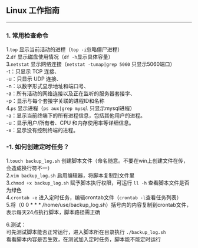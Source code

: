 ## Linux 工作指南
---
### 1. 常用检查命令
1.`top` 显示当前活动的进程（`top -i`忽略僵尸进程）  
2.`df` 显示磁盘使用情况（`df -h`显示具体容量）  
3.`netstat` 显示网络连接（`netstat -tunap|grep 5060` 只显示5060端口）  
-t：只显示 TCP 连接、  
-u：只显示 UDP 连接、  
-n：以数字形式显示地址和端口号、  
-a：所有活动的网络连接以及正在监听的服务器套接字、   
-p：显示与每个套接字关联的进程ID和名称  
4.`ps` 显示进程（`ps aux|grep mysql` 只显示mysql进程）    
-a：显示当前终端下的所有进程信息，包括其他用户的进程。  
-u：显示用户/所有者、CPU 和内存使用率等详细信息。  
-x：显示没有控制终端的进程。  

### -1. 如何创建定时任务？
1.`touch backup_log.sh` 创建脚本文件（命名随意。不要在win上创建文件在传，会造成换行符不一）    
2.`vim backup_log.sh` 启用编辑器，将脚本复制到文件里  
3.`chmod +x backup_log.sh` 赋予脚本执行权限，可运行 `ll -h` 查看脚本文件是否为绿色  
4.`crontab -e` 进入定时任务，编辑crontab文件（`crontab -l`查看任务列表）   
5.将（0 0 * * * /home/use/backup_log.sh）括号内的内容复制到crontab文件，表示每天24点执行脚本，脚本路径需正确

6.测试：   
可先测试脚本能否正常运行，进入脚本所在目录执行 `./backup_log.sh`  
看看脚本内容是否生效，在测试加入定时任务，脚本能不能定时运行


